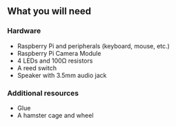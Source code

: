 ## What you will need

### Hardware

- Raspberry Pi and peripherals (keyboard, mouse, etc.)
- Raspberry Pi Camera Module
- 4 LEDs and 100Ω resistors
- A reed switch
- Speaker with 3.5mm audio jack

### Additional resources

+ Glue
+ A hamster cage and wheel
